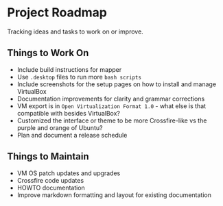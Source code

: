 # Project Roadmap

Tracking ideas and tasks to work on or improve.

## Things to Work On

 * Include build instructions for mapper
 * Use `.desktop` files to run more `bash scripts`
 * Include screenshots for the setup pages on how to install and manage VirtualBox
 * Documentation improvements for clarity and grammar corrections
 * VM export is in `Open Virtualization Format 1.0` - what else is that compatible with besides VirtualBox?
 * Customized the interface or theme to be more Crossfire-like vs the purple and orange of Ubuntu?
 * Plan and document a release schedule

## Things to Maintain

 * VM OS patch updates and upgrades
 * Crossfire code updates
 * HOWTO documentation
 * Improve markdown formatting and layout for existing documentation
